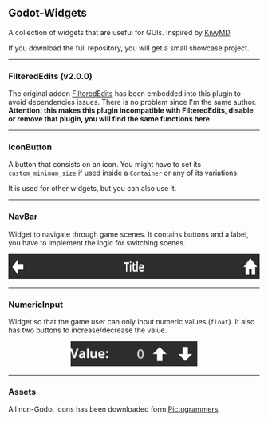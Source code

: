 ## Godot-Widgets

A collection of widgets that are useful for GUIs. Inspired by [KivyMD](https://kivymd.readthedocs.io).

If you download the full repository, you will get a small showcase project.

---

### FilteredEdits (v2.0.0)

The original addon [FilteredEdits](https://godotengine.org/asset-library/asset/1992) has been embedded into this plugin to avoid dependencies issues. There is no problem since I'm the same author. **Attention: this makes this plugin incompatible with FilteredEdits, disable or remove that plugin, you will find the same functions here.**

---

### IconButton

A button that consists on an icon. You might have to set its `custom_minimum_size` if used inside a `Container` or any of its variations.

It is used for other widgets, but you can also use it.

---

### NavBar

Widget to navigate through game scenes. It contains buttons and a label, you have to implement the logic for switching scenes.

<p align="center">
  <img src="https://raw.githubusercontent.com/acgc99/Godot-Widgets/main/screenshots/navbar.png" height="50"/>
</p>

---

### NumericInput

Widget so that the game user can only input numeric values (`float`). It also has two buttons to increase/decrease the value.

<p align="center">
  <img src="https://raw.githubusercontent.com/acgc99/Godot-Widgets/main/screenshots/numeric_input.png" height="50"/>
</p>

---

### Assets

All non-Godot icons has been downloaded form [Pictogrammers](https://pictogrammers.com/docs/general/license/).
